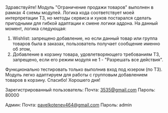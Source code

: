 Здравствуйте!
Модуль "Ограничение продажи товаров" выполнен в рамках 4 схемы модулей.
Логика кода соответствует моей интерпретации ТЗ, но методы сервиса и хуков
постарался сделать пригодными для гибкой адаптации к смене логики аддона.
На данный момент, логика следующая: 
1. Wishlist: запрещено добавление, но если данный товар или группа товаров
   была в заказах, пользователь получает сообщение именно об этом,
2. Добавление в корзину товара, удовлетворяющего требованиям ТЗ, запрещено,
   если его режим модуля не 1 - "Разрешать все действия".

Функционально тестировать только выполнив вход под юзером (по ТЗ).
Модуль легко адаптируем для работы с групповым добавлением товаров в корзину.
Спасибо! Хорошего дня!

Зарегистрированный пользователь:
Почта: 3535@gmail.com
Пароль: 80000

Админ:
Почта: pavelkotenev464@gmail.com
Пароль: admin